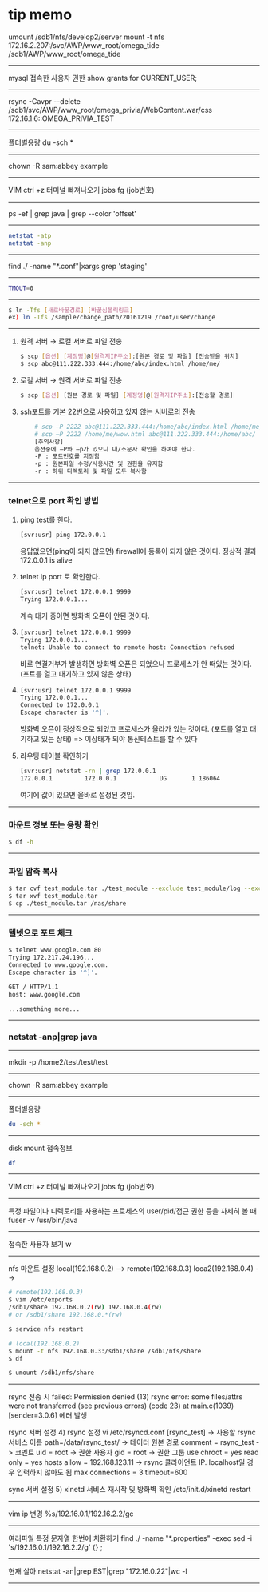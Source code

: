 # tip memo

umount /sdb1/nfs/develop2/server
mount -t nfs 172.16.2.207:/svc/AWP/www_root/omega_tide /sdb1/AWP/www_root/omega_tide

-----

mysql 접속한 사용자 권한
show grants for CURRENT_USER;

-----

rsync -Cavpr --delete /sdb1/svc/AWP/www_root/omega_privia/WebContent.war/css 172.16.1.6::OMEGA_PRIVIA_TEST

------

폴더별용량
du -sch *

----

chown -R sam:abbey example

--------------------------

VIM ctrl +z 터미널 빠져나오기
jobs
fg (job번호)

-----------------

ps -ef | grep java | grep --color 'offset'

------------------------------------------

```bash
netstat -atp
netstat -anp
```
----

find ./ -name "*.conf"|xargs grep 'staging'

---

```bash
TMOUT=0
```
----

```bash
$ ln -Tfs [새로바꿀경로] [바꿀심볼릭링크]
ex) ln -Tfs /sample/change_path/20161219 /root/user/change
```
----

1) 원격 서버 → 로컬 서버로 파일 전송
    ```bash
    $ scp [옵션] [계정명]@[원격지IP주소]:[원본 경로 및 파일] [전송받을 위치]
    $ scp abc@111.222.333.444:/home/abc/index.html /home/me/
     ```
2) 로컬 서버 → 원격 서버로 파일 전송
    ```bash
    $ scp [옵션] [원본 경로 및 파일] [계정명]@[원격지IP주소]:[전송할 경로]
    ```
3) ssh포트를 기본 22번으로 사용하고 있지 않는 서버로의 전송
    ```bash
        # scp –P 2222 abc@111.222.333.444:/home/abc/index.html /home/me/
        # scp –P 2222 /home/me/wow.html abc@111.222.333.444:/home/abc/
        [주의사항]
        옵션중에 –P와 –p가 있으니 대/소문자 확인을 하여야 한다.
        -P : 포트번호를 지정함
        -p : 원본파일 수정/사용시간 및 권한을 유지함
        -r : 하위 디렉토리 및 파일 모두 복사함
    ```
----

### telnet으로 port 확인 방법

1. ping test를 한다.
    ```bash
    [svr:usr] ping 172.0.0.1
    ```
    응답없으면(ping이 되지 않으면) firewall에 등록이 되지 않은 것이다.
    정상적 결과 172.0.0.1  is alive

2. telnet ip port 로 확인한다.
    ```bash
    [svr:usr] telnet 172.0.0.1 9999
    Trying 172.0.0.1...
    ```
    계속 대기 중이면 방화벽 오픈이 안된 것이다.

3.
    ```bash
    [svr:usr] telnet 172.0.0.1 9999
    Trying 172.0.0.1...
    telnet: Unable to connect to remote host: Connection refused
    ````
    바로 연결거부가 발생하면 방화벽 오픈은 되었으나 프로세스가 안 떠있는 것이다.
    (포트를 열고 대기하고 있지 않은 상태)

4.
    ```bash
    [svr:usr] telnet 172.0.0.1 9999
    Trying 172.0.0.1...
    Connected to 172.0.0.1
    Escape character is '^]'.
    ```
    방화벽 오픈이 정상적으로 되었고 프로세스가 올라가 있는 것이다.
    (포트를 열고 대기하고 있는 상태)
    => 이상태가 되야 통신테스트를 할 수 있다

5. 라우팅 테이블 확인하기
    ```bash
    [svr:usr] netstat -rn | grep 172.0.0.1
    172.0.0.1         172.0.0.1            UG       1 186064
    ```
    여기에 값이 있으면 올바로 설정된 것임.

----

### 마운트 정보 또는 용량 확인

```bash
$ df -h
```
----

### 파일 압축 복사

```bash
$ tar cvf test_module.tar ./test_module --exclude test_module/log --exclude test_module/tmp
$ tar xvf test_module.tar
$ cp ./test_module.tar /nas/share
```
----

### 텔넷으로 포트 체크
```bash
$ telnet www.google.com 80
Trying 172.217.24.196...
Connected to www.google.com.
Escape character is '^]'.

GET / HTTP/1.1
host: www.google.com

...something more...

```
---

### netstat -anp|grep java

---

mkdir -p /home2/test/test/test

---

chown -R sam:abbey example

---

폴더별용량
```bash
du -sch *
```

---

disk mount 접속정보
```bash
df
```

---

VIM ctrl +z 터미널 빠져나오기
jobs
fg (job번호)

---

특정 파일이나 디렉토리를 사용하는 프로세스의 user/pid/접근 권한 등을 자세히 볼 때
fuser -v /usr/bin/java

---

접속한 사용자 보기
w

---

nfs 마운트 설정
local(192.168.0.2) --> remote(192.168.0.3)
loca2(192.168.0.4) -->

```bash
# remote(192.168.0.3)
$ vim /etc/exports
/sdb1/share 192.168.0.2(rw) 192.168.0.4(rw)
# or /sdb1/share 192.168.0.*(rw)

$ service nfs restart
```

```bash
# local(192.168.0.2)
$ mount -t nfs 192.168.0.3:/sdb1/share /sdb1/nfs/share
$ df

$ umount /sdb1/nfs/share
```

---

rsync 전송 시
failed: Permission denied (13)
rsync error: some files/attrs were not transferred (see previous errors) (code 23) at main.c(1039) [sender=3.0.6]
에러 발생

rsync 서버 설정 4) rsync 설정
vi /etc/rsyncd.conf
[rsync_test]                   -> 사용할 rsync 서비스 이름
path=/data/rsync_test/           -> 데이터 원본 경로
comment = rsync_test             -> 코멘트
uid = root                       -> 권한 사용자
gid = root                       -> 권한 그룹
use chroot = yes
read only = yes
hosts allow = 192.168.123.11     -> rsync 클라이언트 IP. localhost일 경우 입력하지 않아도 됨
max connections = 3
timeout=600

sync 서버 설정 5) xinetd 서비스 재시작 및 방화벽 확인
/etc/init.d/xinetd restart

----

vim  ip 변경
%s/192\.16\.0\.1/192\.16\.2\.2/gc

----

여러파일 특정 문자열 한번에 치환하기
find ./ -name "*.properties" -exec sed -i 's/192\.16\.0\.1/192\.16\.2\.2/g' {} \;

----

현재 살아
netstat -an|grep EST|grep "172.16.0.22"|wc -l

---
